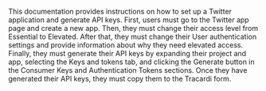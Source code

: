 This documentation provides instructions on how to set up a Twitter application and generate API keys. First, users must go to the Twitter app page and create a new app. Then, they must change their access level from Essential to Elevated. After that, they must change their User authentication settings and provide information about why they need elevated access. Finally, they must generate their API keys by expanding their project and app, selecting the Keys and tokens tab, and clicking the Generate button in the Consumer Keys and Authentication Tokens sections. Once they have generated their API keys, they must copy them to the Tracardi form.
